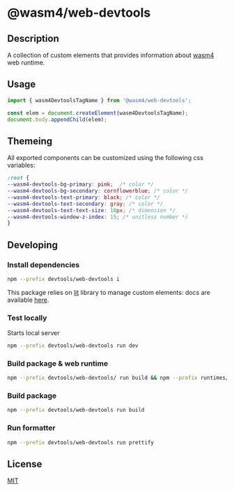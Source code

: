 # @wasm4/web-devtools

## Description

A collection of custom elements that provides information about [wasm4](https://wasm4.org/) web runtime.

## Usage

```js
import { wasm4DevtoolsTagName } from '@wasm4/web-devtools';

const elem = document.createElement(wasm4DevtoolsTagName);
document.body.appendChild(elem);
```

## Themeing

All exported components can be customized using the following css variables:

```css
:root {
--wasm4-devtools-bg-primary: pink;  /* color */
--wasm4-devtools-bg-secondary: cornflowerblue; /* color */
--wasm4-devtools-text-primary: black; /* color */
--wasm4-devtools-text-secondary: gray; /* color */
--wasm4-devtools-text-text-size: 18px; /* dimension */
--wasm4-devtools-window-z-index: 15; /* unitless number */
}
```

## Developing

### Install dependencies

```bash
npm --prefix devtools/web-devtools i
```

This package relies on [lit](https://lit.dev) library to manage custom elements:
docs are available [here](https://lit.dev/docs/).

### Test locally

Starts local server

```bash
npm --prefix devtools/web-devtools run dev
```

### Build package & web runtime

```bash
npm --prefix devtools/web-devtools/ run build && npm --prefix runtimes/web/ run build
```

### Build package

```bash
npm --prefix devtools/web-devtools run build
```

### Run formatter

```bash
npm --prefix devtools/web-devtools run prettify
```

## License

[MIT](./License)